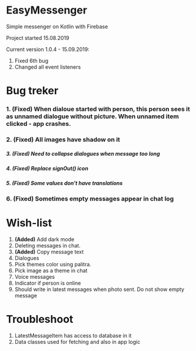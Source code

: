 # EasyMessenger
Simple messenger on Kotlin with Firebase

Project started 15.08.2019

Current version 1.0.4 - 15.09.2019:
1. Fixed 6th bug
2. Changed all event listeners

# Bug treker
### 1. **(Fixed)** When dialoue started with person, this person sees it as unnamed dialogue without picture. When unnamed item clicked - app crashes.
### 2. **(Fixed)** All images have shadow on it
##### 3. **(Fixed)** Need to collapse dialogues when message too long
##### 4. **(Fixed)** Replace signOut() icon
##### 5. **(Fixed)** Some values don't have translations
### 6. **(Fixed)** Sometimes empty messages appear in chat log

# Wish-list
1. **(Added)** Add dark mode
2. Deleting messages in chat.
3. **(Added)** Copy message text
4. Dialogues
5. Pick themes color using palitra.
6. Pick image as a theme in chat
7. Voice messages
8. Indicator if person is online
9. Should write in latest messages when photo sent. Do not show empty message

# Troubleshoot
1. LatestMessageItem has access to database in it
2. Data classes used for fetching and also in app logic
